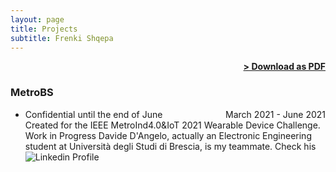 ```yaml
---
layout: page
title: Projects
subtitle: Frenki Shqepa
---
```


<span style="float: right; "><a href="{{ '/assets/resume.pdf' | prepend: site.baseurl }}"><strong>> Download as PDF</strong></a> </span>
<br>

### MetroBS
- Confidential until the end of June <span style="float: right; ">March 2021 - June 2021</span>  
Created for the IEEE MetroInd4.0&IoT 2021 Wearable Device Challenge.  
Work in Progress
Davide D'Angelo, actually an Electronic Engineering student at Università degli Studi di Brescia, is my teammate. Check his ![Linkedin Profile](https://www.linkedin.com/in/davide-d-angelo-147447115/)
 

